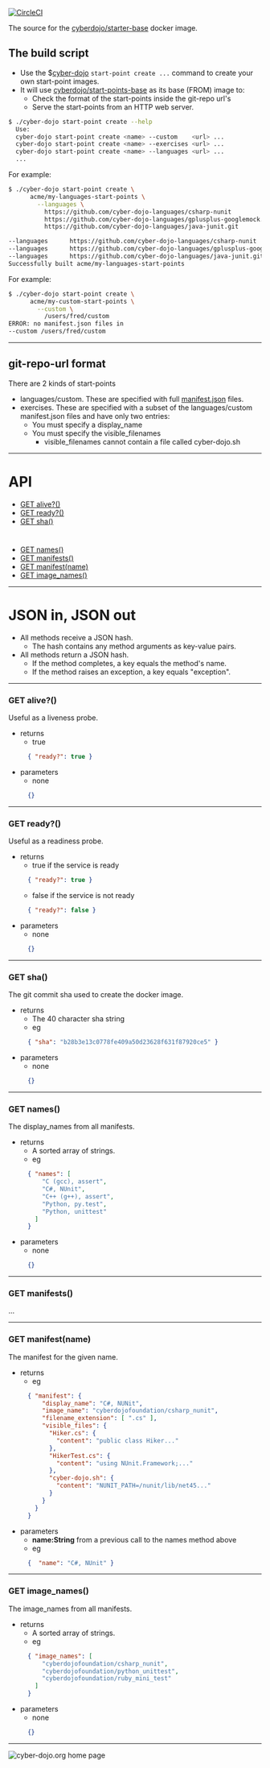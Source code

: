 
[![CircleCI](https://circleci.com/gh/cyber-dojo/starter-base.svg?style=svg)](https://circleci.com/gh/cyber-dojo/starter-base)

The source for the [cyberdojo/starter-base](https://hub.docker.com/r/cyberdojo/starter-base) docker image.

## The build script
* Use the $[cyber-dojo](https://github.com/cyber-dojo/commander/blob/master/cyber-dojo) ```start-point create ...``` command to create your own start-point images.
* It will use [cyberdojo/start-points-base](https://hub.docker.com/r/cyberdojo/start-points-base) as its base (FROM) image to:
  * Check the format of the start-points inside the git-repo url's
  * Serve the start-points from an HTTP web server.

```bash
$ ./cyber-dojo start-point create --help
  Use:
  cyber-dojo start-point create <name> --custom    <url> ...
  cyber-dojo start-point create <name> --exercises <url> ...
  cyber-dojo start-point create <name> --languages <url> ...
  ...
```
For example:
```bash
$ ./cyber-dojo start-point create \
      acme/my-languages-start-points \
        --languages \
          https://github.com/cyber-dojo-languages/csharp-nunit             \
          https://github.com/cyber-dojo-languages/gplusplus-googlemock.git \
          https://github.com/cyber-dojo-languages/java-junit.git

--languages      https://github.com/cyber-dojo-languages/csharp-nunit
--languages      https://github.com/cyber-dojo-languages/gplusplus-googlemock.git
--languages      https://github.com/cyber-dojo-languages/java-junit.git
Successfully built acme/my-languages-start-points
```
For example:
```bash
$ ./cyber-dojo start-point create \
      acme/my-custom-start-points \
        --custom \
          /users/fred/custom
ERROR: no manifest.json files in
--custom /users/fred/custom
```

- - - -

## git-repo-url format
There are 2 kinds of start-points
- languages/custom. These are specified with full [manifest.json](https://blog.cyber-dojo.org/2016/08/cyber-dojo-start-points-manifestjson.html) files.
- exercises. These are specified with a subset of the languages/custom manifest.json files and have only two entries:
  - You must specify a display_name
  - You must specify the visible_filenames
    - visible_filenames cannot contain a file called cyber-dojo.sh

- - - -
# API
- [GET alive?()](#get-alive)
- [GET ready?()](#get-ready)
- [GET sha()](#get-sha)
#
- [GET names()](#get-names)
- [GET manifests()](#get-manifests)
- [GET manifest(name)](#get-manifestname)
- [GET image_names()](#get-imagenames)

- - - -
# JSON in, JSON out  
* All methods receive a JSON hash.
  * The hash contains any method arguments as key-value pairs.
* All methods return a JSON hash.
  * If the method completes, a key equals the method's name.
  * If the method raises an exception, a key equals "exception".

- - - -
### GET alive?()
Useful as a liveness probe.
- returns
  * true
  ```json
    { "ready?": true }
  ```
- parameters
  * none
  ```json
    {}
  ```

- - - -
### GET ready?()
Useful as a readiness probe.
- returns
  * true if the service is ready
  ```json
    { "ready?": true }
  ```  
  * false if the service is not ready
  ```json
    { "ready?": false }
  ```
- parameters
  * none
  ```json
    {}
  ```

- - - -
### GET sha()
The git commit sha used to create the docker image.
- returns
  * The 40 character sha string
  * eg
  ```json
    { "sha": "b28b3e13c0778fe409a50d23628f631f87920ce5" }
  ```
- parameters
  * none
  ```json
    {}
  ```

- - - -
### GET names()
The display_names from all manifests.
- returns
  * A sorted array of strings.
  * eg
  ```json
    { "names": [
        "C (gcc), assert",
        "C#, NUnit",
        "C++ (g++), assert",
        "Python, py.test",
        "Python, unittest"
      ]
    }
  ```
- parameters
  * none
  ```json
    {}
  ```

- - - -
### GET manifests()
...

- - - -
### GET manifest(name)
The manifest for the given name.
- returns
  * eg
  ```json
    { "manifest": {
        "display_name": "C#, NUNit",
        "image_name": "cyberdojofoundation/csharp_nunit",
        "filename_extension": [ ".cs" ],
        "visible_files": {
          "Hiker.cs": {               
            "content": "public class Hiker..."
          },
          "HikerTest.cs": {
            "content": "using NUnit.Framework;..."
          },
          "cyber-dojo.sh": {
            "content": "NUNIT_PATH=/nunit/lib/net45..."
          }
        }
      }
    }
  ```
- parameters
  * **name:String** from a previous call to the names method above
  * eg
  ```json
    {  "name": "C#, NUnit" }
  ```

- - - -
### GET image_names()
The image_names from all manifests.
- returns
  * A sorted array of strings.
  * eg
  ```json
    { "image_names": [
        "cyberdojofoundation/csharp_nunit",
        "cyberdojofoundation/python_unittest",
        "cyberdojofoundation/ruby_mini_test"
      ]
    }
  ```
- parameters
  * none
  ```json
    {}
  ```

- - - -

![cyber-dojo.org home page](https://github.com/cyber-dojo/cyber-dojo/blob/master/shared/home_page_snapshot.png)

